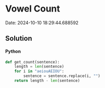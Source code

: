 # Vowel Count

Date: 2024-10-10 18:29:44.688592

## Solution

#### Python
```python
def get_count(sentence):
    length = len(sentence)
    for i in "aeiouAEIOU":
        sentence = sentence.replace(i, "")
    return length - len(sentence)
 ```